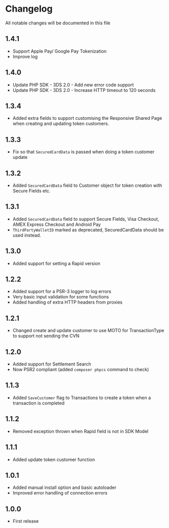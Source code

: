 # Changelog

All notable changes will be documented in this file
## 1.4.1
- Support Apple Pay/ Google Pay Tokenization
- Improve log

## 1.4.0
 - Update PHP SDK - 3DS 2.0 - Add new error code support
 - Update PHP SDK - 3DS 2.0 - Increase HTTP timeout to 120 seconds

## 1.3.4
 - Added extra fields to support customising the Responsive Shared Page when creating and updating token customers.

## 1.3.3

 - Fix so that `SecuredCardData` is passed when doing a token customer update

## 1.3.2

 - Added `SecuredCardData` field to Customer object for token creation with Secure Fields etc.

## 1.3.1

 - Added `SecuredCardData` field to support Secure Fields, Visa Checkout, AMEX Express Checkout and Android Pay
 - `ThirdPartyWalletID` marked as deprecated, SecuredCardData should be used instead.

## 1.3.0

 - Added support for setting a Rapid version

## 1.2.2

 - Added support for a PSR-3 logger to log errors
 - Very basic input validation for some functions
 - Added handling of extra HTTP headers from proxies

## 1.2.1

 - Changed create and update customer to use MOTO for TransactionType to support not sending the CVN

## 1.2.0

 - Added support for Settlement Search
 - Now PSR2 compliant (added `composer phpcs` command to check)

## 1.1.3

 - Added `SaveCustomer` flag to Transactions to create a token when a transaction is completed

## 1.1.2

 - Removed exception thrown when Rapid field is not in SDK Model

## 1.1.1

 - Added update token customer function

## 1.0.1

 - Added manual install option and basic autoloader
 - Improved error handling of connection errors

## 1.0.0

 - First release
